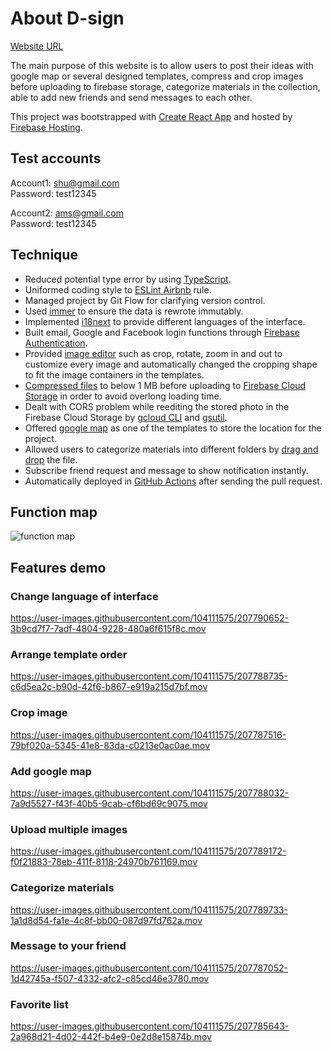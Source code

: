 # About D-sign

[Website URL](https://d-sig-2f338.web.app/)

The main purpose of this website is to allow users to post their ideas with google map or several designed templates, compress and crop images before uploading to firebase storage, categorize materials in the collection, able to add new friends and send messages to each other.

This project was bootstrapped with [Create React App](https://github.com/facebook/create-react-app) and hosted by [Firebase Hosting](https://firebase.google.com/docs/hosting).

## Test accounts

Account1: shu@gmail.com\
Password: test12345

Account2: ams@gmail.com\
Password: test12345

## Technique

- Reduced potential type error by using [TypeScript](https://www.typescriptlang.org/).
- Uniformed coding style to [ESLint Airbnb](https://github.com/airbnb/javascript/tree/master/packages/eslint-config-airbnb) rule.
- Managed project by Git Flow for clarifying version control.
- Used [immer](https://github.com/immerjs/immer) to ensure the data is rewrote immutably.
- Implemented [i18next](https://github.com/i18next/next-i18next) to provide different languages of the interface.
- Built email, Google and Facebook login functions through [Firebase Authentication](https://firebase.google.com/docs/auth).
- Provided [image editor](https://github.com/ValentinH/react-easy-crop) such as crop, rotate, zoom in and out to customize every image and automatically changed the cropping shape to fit the image containers in the templates.
- [Compressed files](https://github.com/Donaldcwl/browser-image-compression) to below 1 MB before uploading to [Firebase Cloud Storage](https://firebase.google.com/docs/storage) in order to avoid overlong loading time.
- Dealt with CORS problem while reediting the stored photo in the Firebase Cloud Storage by [gcloud CLI](https://cloud.google.com/sdk/docs/install) and [gsutil](https://cloud.google.com/storage/docs/gsutil_install).
- Offered [google map](https://github.com/JustFly1984/react-google-maps-api) as one of the templates to store the location for the project.
- Allowed users to categorize materials into different folders by [drag and drop](https://github.com/atlassian/react-beautiful-dnd) the file.
- Subscribe friend request and message to show notification instantly.
- Automatically deployed in [GitHub Actions](https://github.com/features/actions) after sending the pull request.

## Function map

![function map](https://user-images.githubusercontent.com/104111575/207782030-6012fc65-9caa-4b95-a029-5d1bb6c84b9d.png)

## Features demo

### Change language of interface

https://user-images.githubusercontent.com/104111575/207790652-3b9cd7f7-7adf-4804-9228-480a6f615f8c.mov

### Arrange template order

https://user-images.githubusercontent.com/104111575/207788735-c6d5ea2c-b90d-42f6-b867-e919a215d7bf.mov

### Crop image

https://user-images.githubusercontent.com/104111575/207787516-79bf020a-5345-41e8-83da-c0213e0ac0ae.mov

### Add google map

https://user-images.githubusercontent.com/104111575/207788032-7a9d5527-f43f-40b5-9cab-cf6bd69c9075.mov

### Upload multiple images

https://user-images.githubusercontent.com/104111575/207789172-f0f21883-78eb-411f-8118-24970b761169.mov

### Categorize materials

https://user-images.githubusercontent.com/104111575/207789733-1a1d8d54-fa1e-4c8f-bb00-087d97fd762a.mov

### Message to your friend

https://user-images.githubusercontent.com/104111575/207787052-1d42745a-f507-4332-afc2-c85cd46e3780.mov

### Favorite list

https://user-images.githubusercontent.com/104111575/207785643-2a968d21-4d02-442f-b4e9-0e2d8e15874b.mov
